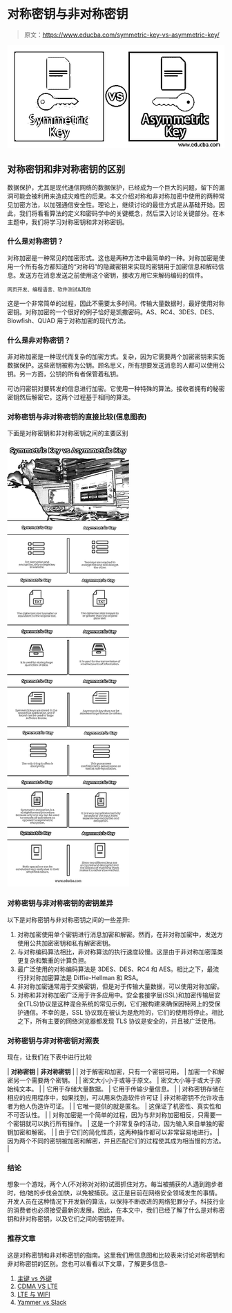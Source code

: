# 对称密钥与非对称密钥

> 原文：<https://www.educba.com/symmetric-key-vs-asymmetric-key/>

![Symmetric Key vs Asymmetric Key](img/e2e0cd3dbadbd311787e5551b7c96748.png)



## 对称密钥和非对称密钥的区别

数据保护，尤其是现代通信网络的数据保护，已经成为一个巨大的问题，留下的漏洞可能会被利用来造成灾难性的后果。本文介绍对称和非对称加密中使用的两种常见加密方法，以加强通信安全性。理论上，继续讨论的最佳方式是从基础开始。因此，我们将看看算法的定义和密码学中的关键概念，然后深入讨论关键部分。在本主题中，我们将学习对称密钥和非对称密钥。

### 什么是对称密钥？

对称加密是一种常见的加密形式。这也是两种方法中最简单的一种。对称加密是使用一个所有各方都知道的“对称码”的隐藏密钥来实现的密钥用于加密信息和解码信息。发送方在消息发送之前使用这个密钥，接收方用它来解码编码的信件。

<small>网页开发、编程语言、软件测试&其他</small>

这是一个非常简单的过程，因此不需要太多时间。传输大量数据时，最好使用对称密钥。对称加密的一个很好的例子恰好是凯撒密码。AS、RC4、3DES、DES、Blowfish、QUAD 用于对称加密的现代方法。

### 什么是非对称密钥？

非对称加密是一种现代而复杂的加密方式。复杂，因为它需要两个加密密钥来实施数据保护。这些密钥被称为公钥。顾名思义，所有想要发送消息的人都可以使用公钥。另一方面，公钥的所有者保管着私钥。

可访问密钥对要转发的信息进行加密。它使用一种特殊的算法。接收者拥有的秘密密钥然后解密它。这两个过程基于相同的算法。

### 对称密钥与非对称密钥的直接比较(信息图表)

下面是对称密钥和非对称密钥之间的主要区别

![Symmetric-Key-vs-Asymmetric-Key-info](img/451a9de18e580b9d1d3216f38e679bfc.png)



### 对称密钥与非对称密钥的密钥差异

以下是对称密钥与非对称密钥之间的一些差异:

1.  对称加密使用单个密钥进行消息加密和解密。然而，在非对称加密中，发送方使用公共加密密钥和私有解密密钥。
2.  与对称编码算法相比，非对称算法的执行速度较慢。这是由于非对称加密藻类更复杂和繁重的计算负担。
3.  最广泛使用的对称编码算法是 3DES、DES、RC4 和 AES。相比之下，最流行非对称加密算法是 Diffie-Hellman 和 RSA。
4.  非对称加密通常用于交换密钥，但是对于传输大量数据，可以使用对称加密。
5.  对称和非对称加密广泛用于许多应用中。安全套接字层(SSL)和加密传输层安全(TLS)协议是这种混合系统的常见示例，它们被构建来确保因特网上的受保护通信。不幸的是，SSL 协议现在被认为是危险的，它们的使用将停止。相比之下，所有主要的网络浏览器都发现 TLS 协议是安全的，并且被广泛使用。

### 对称密钥与非对称密钥对照表

现在，让我们在下表中进行比较

| **对称密钥** | **非对称密钥** |
| 对于解密和加密，只有一个密钥可用。 | 加密一个和解密另一个需要两个密钥。 |
| 密文大小小于或等于原文。 | 密文大小等于或大于原始纯文本。 |
| 它用于存储大量数据。 | 它用于传输少量信息。 |
| 对称密钥存储在相应的应用程序中，如果找到，可以用来伪造软件许可证 | 非对称密钥不允许攻击者为他人伪造许可证。 |
| 它唯一提供的就是匿名。 | 这保证了机密性、真实性和不可否认性。 |
| 对称加密是一个简单的过程，因为与非对称加密相反，只需要一个密钥就可以执行所有操作。 | 这是一个非常复杂的活动，因为输入来自单独的密钥加密和解密。 |
| 由于它们的简化性质，这两种操作都可以非常容易地进行。 | 因为两个不同的密钥被加密和解密，并且匹配它们的过程使其成为相当慢的方法。 |

### 结论

想象一个游戏，两个人(不对称对对称)试图抓住对方。每当被捕获的人遇到跑步者时，他/她的步伐会加快，以免被捕获。这正是目前在网络安全领域发生的事情。开发人员在这种情况下开发新的算法，以保持不断改进的网络犯罪分子。科技行业的消费者也必须接受最新的发展。因此，在本文中，我们已经了解了什么是对称密钥和非对称密钥，以及它们之间的密钥差异。

### 推荐文章

这是对称密钥和非对称密钥的指南。这里我们用信息图和比较表来讨论对称密钥和非对称密钥的区别。您也可以看看以下文章，了解更多信息–

1.  [主键 vs 外键](https://www.educba.com/primary-key-vs-foreign-key/)
2.  [CDMA VS LTE](https://www.educba.com/cdma-vs-lte/)
3.  [LTE 与 WIFI](https://www.educba.com/lte-vs-wifi/)
4.  [Yammer vs Slack](https://www.educba.com/yammer-vs-slack/)





